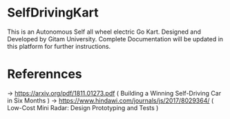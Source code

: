 # SelfDrivingKart
This is an Autonomous Self all wheel electric Go Kart. Designed and Developed by Gitam University. Complete Documentation will be updated in this platform for further instructions.

# Referennces 
-> https://arxiv.org/pdf/1811.01273.pdf ( Building a Winning Self-Driving Car in Six Months )
   -> https://www.hindawi.com/journals/js/2017/8029364/ ( Low-Cost Mini Radar: Design Prototyping and Tests )
